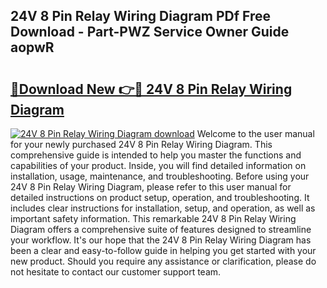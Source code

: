 ## 24V 8 Pin Relay Wiring Diagram PDf Free Download - Part-PWZ Service Owner Guide aopwR

# <h2><a href="http://dfjqjo.blite.top/?on=24V+8+Pin+Relay+Wiring+Diagram">🔗Download New 👉🔴 24V 8 Pin Relay Wiring Diagram</a></h2>

[![24V 8 Pin Relay Wiring Diagram download](https://i.imgur.com/lujVjoI.png)](http://dfjqjo.blite.top/?on=24V+8+Pin+Relay+Wiring+Diagram)
Welcome to the user manual for your newly purchased 24V 8 Pin Relay Wiring Diagram. This comprehensive guide is intended to help you master the functions and capabilities of your product. Inside, you will find detailed information on installation, usage, maintenance, and troubleshooting. Before using your 24V 8 Pin Relay Wiring Diagram, please refer to this user manual for detailed instructions on product setup, operation, and troubleshooting. It includes clear instructions for installation, setup, and operation, as well as important safety information. This remarkable 24V 8 Pin Relay Wiring Diagram offers a comprehensive suite of features designed to streamline your workflow. It's our hope that the 24V 8 Pin Relay Wiring Diagram has been a clear and easy-to-follow guide in helping you get started with your new product. Should you require any assistance or clarification, please do not hesitate to contact our customer support team.
